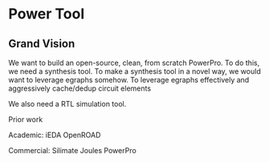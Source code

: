 # Power Tool

## Grand Vision

We want to build an open-source, clean, from scratch PowerPro.
To do this, we need a synthesis tool.
To make a synthesis tool in a novel way, we would want to leverage egraphs somehow.
To leverage egraphs effectively and aggressively cache/dedup circuit elements

We also need a RTL simulation tool.

Prior work

Academic:
iEDA
OpenROAD

Commercial:
Silimate
Joules
PowerPro
